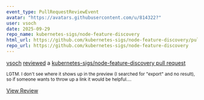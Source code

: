```yaml
---
event_type: PullRequestReviewEvent
avatar: "https://avatars.githubusercontent.com/u/814322?"
user: vsoch
date: 2025-09-29
repo_name: kubernetes-sigs/node-feature-discovery
html_url: https://github.com/kubernetes-sigs/node-feature-discovery/pull/2305#pullrequestreview-3281159692
repo_url: https://github.com/kubernetes-sigs/node-feature-discovery
---
```


<a href='https://github.com/vsoch' target='_blank'>vsoch</a> <a href='https://github.com/kubernetes-sigs/node-feature-discovery/pull/2305#pullrequestreview-3281159692' target='_blank'>reviewed</a> a <a href='https://github.com/kubernetes-sigs/node-feature-discovery/pull/2305' target='_blank'>kubernetes-sigs/node-feature-discovery pull request</a>

<small>LGTM. I don't see where it shows up in the preview (I searched for "export" and no result), so if someone wants to throw up a link it would be helpful....</small>

<a href='https://github.com/kubernetes-sigs/node-feature-discovery/pull/2305#pullrequestreview-3281159692' target='_blank'>View Review</a>